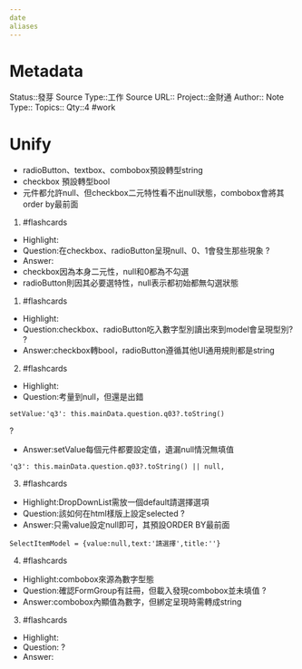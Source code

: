 ```yaml
---
date
aliases
---
```

# Metadata
Status::發芽
Source Type::工作
Source URL::
Project::金財通
Author::
Note Type::
Topics::
Qty::4
#work 
# Unify
- radioButton、textbox、combobox預設轉型string
- checkbox 預設轉型bool
- 元件都允許null、但checkbox二元特性看不出null狀態，combobox會將其order by最前面

1. #flashcards 
- Highlight:
- Question:在checkbox、radioButton呈現null、0、1會發生那些現象
?
- Answer:
- checkbox因為本身二元性，null和0都為不勾選
- radioButton則因其必要選特性，null表示都初始都無勾選狀態



1. #flashcards 
- Highlight:
- Question:checkbox、radioButton吃入數字型別讀出來到model會呈現型別?
?
- Answer:checkbox轉bool，radioButton遵循其他UI通用規則都是string

2. #flashcards 
- Highlight:
- Question:考量到null，但還是出錯
```
setValue:'q3': this.mainData.question.q03?.toString() 
```
?
- Answer:setValue每個元件都要設定值，遺漏null情況無填值
```
'q3': this.mainData.question.q03?.toString() || null,
```

3. #flashcards 
- Highlight:DropDownList需放一個default請選擇選項
- Question:該如何在html樣版上設定selected
?
- Answer:只需value設定null即可，其預設ORDER BY最前面
```
SelectItemModel = {value:null,text:'請選擇',title:''}
```
4. #flashcards 
- Highlight:combobox來源為數字型態
- Question:確認FormGroup有註冊，但載入發現combobox並未填值
?
- Answer:combobox內顯值為數字，但綁定呈現時需轉成string




3. #flashcards 
- Highlight:
- Question:
?
- Answer: